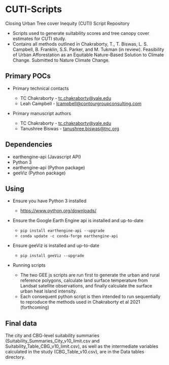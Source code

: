 # CUTI-Scripts
Closing Urban Tree cover Inequity (CUTI) Script Repository
* Scripts used to generate suitability scores and tree canopy cover estimates for CUTI study.
* Contains all methods outlined in Chakraborty, T., T. Biswas, L. S. Campbell, B. Franklin, S.S. Parker, and M. Tukman (in review). Feasibility of Urban Afforestation as an Equitable Nature-Based Solution to Climate Change. Submitted to Nature Climate Change.

## Primary POCs
* Primary technical contacts
	* TC Chakraborty - tc.chakraborty@yale.edu
	* Leah Campbell - lcampbell@contourgroupconsulting.com

* Primary manuscript authors
	* TC Chakraborty - tc.chakraborty@yale.edu
	* Tanushree Biswas - tanushree.biswas@tnc.org

## Dependencies
* earthengine-api (Javascript API)
* Python 3
* earthengine-api (Python package)
* geeViz (Python package)

## Using
* Ensure you have Python 3 installed
  * <https://www.python.org/downloads/>
  
* Ensure the Google Earth Engine api is installed and up-to-date
  * `pip install earthengine-api --upgrade`
  * `conda update -c conda-forge earthengine-api`

* Ensure geeViz is installed and up-to-date
  * `pip install geeViz --upgrade`

* Running scripts
  * The two GEE js scripts are run first to generate the urban and rural reference polygons, calculate land surface temperature from Landsat satellite observations, and finally calculate the surface urban heat island intensity. 
  * Each consequent python script is then intended to run sequentially to reproduce the methods used in Chakraborty et al 2021 (forthcoming)
  
## Final data
The city and CBG-level suitability summaries (Suitability_Summaries_City_v10_limit.csv and Suitability_Table_CBG_v10_limit.csv), as well as the intermediate variables calculated in the study (CBG_Table_v10.csv), are in the Data tables directory. 
  

